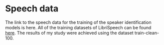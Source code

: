 ﻿# Speech data

The link to the speech data for the training of the speaker identification models is here. 
All of the training datasets of LibriSpeech can be found [here](https://www.openslr.org/12/). The results of my study were achieved using the dataset train-clean-100.
